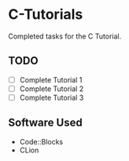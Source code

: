 # C-Tutorials
Completed tasks for the C Tutorial.

## TODO
- [ ] Complete Tutorial 1
- [ ] Complete Tutorial 2
- [ ] Complete Tutorial 3

## Software Used
* Code::Blocks
* CLion
